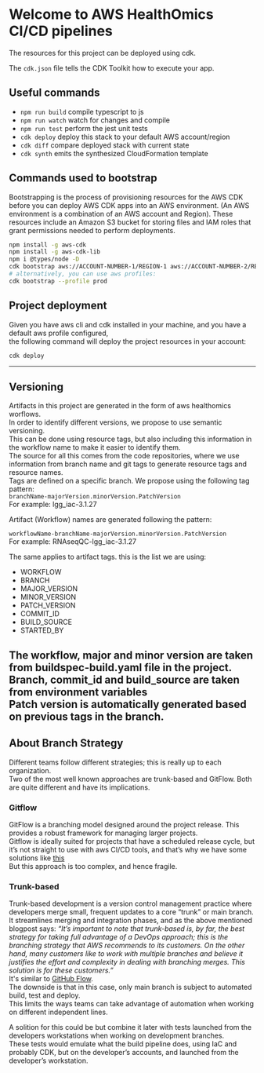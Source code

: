 # Welcome to AWS HealthOmics CI/CD pipelines

The resources for this project can be deployed using cdk.  

The `cdk.json` file tells the CDK Toolkit how to execute your app.

## Useful commands

* `npm run build`   compile typescript to js
* `npm run watch`   watch for changes and compile
* `npm run test`    perform the jest unit tests
* `cdk deploy`      deploy this stack to your default AWS account/region
* `cdk diff`        compare deployed stack with current state
* `cdk synth`       emits the synthesized CloudFormation template

## Commands used to bootstrap

Bootstrapping is the process of provisioning resources for the AWS CDK before you can deploy AWS CDK apps into an AWS environment. (An AWS environment is a combination of an AWS account and Region).
These resources include an Amazon S3 bucket for storing files and IAM roles that grant permissions needed to perform deployments.

```bash
npm install -g aws-cdk
npm install -g aws-cdk-lib
npm i @types/node -D
cdk bootstrap aws://ACCOUNT-NUMBER-1/REGION-1 aws://ACCOUNT-NUMBER-2/REGION-2 ...
# alternatively, you can use aws profiles:
cdk bootstrap --profile prod
```

## Project deployment
Given you have aws cli and cdk installed in your machine, and you have a default aws profile configured,  
the following command will deploy the project resources in your account:
```
cdk deploy
```

---
## Versioning  

Artifacts in this project are generated in the form of aws healthomics worflows.  
In order to identify different versions, we propose to use semantic versioning.  
This can be done using resource tags, but also including this information in the workflow name to make it easier to identify them.  
The source for all this comes from the code repositories, where we use information from branch name and git tags to generate resource tags and resource names.  
Tags are defined on a specific branch.  We propose using the following tag pattern:  
```branchName-majorVersion.minorVersion.PatchVersion```  
For example: lgg_iac-3.1.27  

Artifact (Workflow) names are generated following the pattern:  

```workflowName-branchName-majorVersion.minorVersion.PatchVersion```  
For example:
RNAseqQC-lgg_iac-3.1.27  

The same applies to artifact tags. this is the list we are using:
* WORKFLOW
* BRANCH
* MAJOR_VERSION
* MINOR_VERSION
* PATCH_VERSION
* COMMIT_ID
* BUILD_SOURCE
* STARTED_BY

The workflow, major and minor version are taken from buildspec-build.yaml file in the project.  
Branch, commit_id and build_source are taken from environment variables  
Patch version is automatically generated based on previous tags in the branch.  
---
## About Branch Strategy  
  
Different teams follow different strategies; this is really up to each organization.  
Two of the most well known approaches are trunk-based and GitFlow.  Both are quite different and have its implications.  
   
### Gitflow
GitFlow is a branching model designed around the project release. This provides a robust framework for managing larger projects.  
Gitflow is ideally suited for projects that have a scheduled release cycle, but it’s not straight to use with aws CI/CD tools, and that’s why we have some solutions like [this](https://aws.amazon.com/blogs/devops/multi-branch-codepipeline-strategy-with-event-driven-architecture/)  
But this approach is too complex, and hence fragile.  
  
### Trunk-based  
Trunk-based development is a version control management practice where developers merge small, frequent updates to a core “trunk” or main branch. It streamlines merging and integration phases, and as the above mentioned blogpost says: *“It’s important to note that trunk-based is, by far, the best strategy for taking full advantage of a DevOps approach; this is the branching strategy that AWS recommends to its customers. On the other hand, many customers like to work with multiple branches and believe it justifies the effort and complexity in dealing with branching merges. This solution is for these customers.”*  
It's similar to [GitHub Flow](https://docs.github.com/en/get-started/quickstart/github-flow).  
The downside is that in this case, only main branch is subject to automated build, test and deploy.  
This limits the ways teams can take advantage of automation when working on different independent lines.  
  
A solition for this could be but combine it later with tests launched from the developers workstations when working on development branches.  
These tests would emulate what the build pipeline does, using IaC and probably CDK, but on the developer’s accounts, and launched from the developer’s workstation.  
